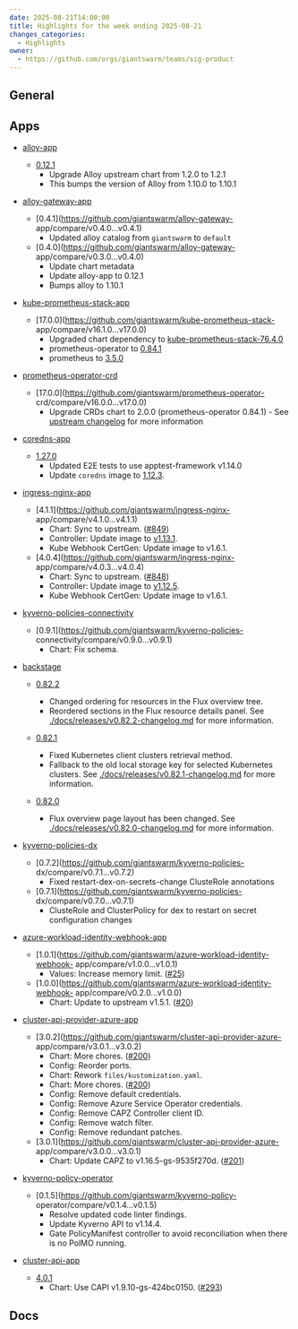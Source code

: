 ```yaml
---
date: 2025-08-21T14:00:00
title: Highlights for the week ending 2025-08-21
changes_categories:
  - Highlights
owner:
  - https://github.com/orgs/giantswarm/teams/sig-product
---
```


## General

<!-- This where BREAKING CHANGES ARE HIGHLIGHTED -->

## Apps

- [alloy-app](https://github.com/giantswarm/alloy-app) 
  - [0.12.1](https://github.com/giantswarm/alloy-app/compare/v0.12.0...v0.12.1) 
      * Upgrade Alloy upstream chart from 1.2.0 to 1.2.1
      * This bumps the version of Alloy from 1.10.0 to 1.10.1
- [alloy-gateway-app](https://github.com/giantswarm/alloy-gateway-app) 
  - [0.4.1](https://github.com/giantswarm/alloy-gateway-
app/compare/v0.4.0...v0.4.1) 
      * Updated alloy catalog from `giantswarm` to `default`
  - [0.4.0](https://github.com/giantswarm/alloy-gateway-
app/compare/v0.3.0...v0.4.0) 
      * Update chart metadata
      * Update alloy-app to 0.12.1
      * Bumps alloy to 1.10.1 


- [kube-prometheus-stack-app](https://github.com/giantswarm/kube-prometheus-stack-app) 
  - [17.0.0](https://github.com/giantswarm/kube-prometheus-stack-
app/compare/v16.1.0...v17.0.0) 
      * Upgraded chart dependency to [kube-prometheus-stack-76.4.0](https://github.com/prometheus-community/helm-charts/releases/tag/kube-prometheus-stack-76.4.0)
      * prometheus-operator to [0.84.1](https://github.com/prometheus-operator/prometheus-operator/releases/tag/v0.84.1)
      * prometheus to [3.5.0](https://github.com/prometheus/prometheus/releases/tag/v3.5.0)
- [prometheus-operator-crd](https://github.com/giantswarm/prometheus-operator-crd) 
  - [17.0.0](https://github.com/giantswarm/prometheus-operator-
crd/compare/v16.0.0...v17.0.0) 
      * Upgrade CRDs chart to 2.0.0 (prometheus-operator 0.84.1) - See [upstream changelog](https://github.com/prometheus-operator/prometheus-operator/blob/main/CHANGELOG.md#0820--2025-04-17) for more information
- [coredns-app](https://github.com/giantswarm/coredns-app) 
  - [1.27.0](https://github.com/giantswarm/coredns-app/compare/v1.26.0...v1.27.0)
      * Updated E2E tests to use apptest-framework v1.14.0
      * Update `coredns` image to [1.12.3](https://github.com/coredns/coredns/releases/tag/v1.12.3).
- [ingress-nginx-app](https://github.com/giantswarm/ingress-nginx-app) 
  - [4.1.1](https://github.com/giantswarm/ingress-nginx-
app/compare/v4.1.0...v4.1.1) 
      * Chart: Sync to upstream. ([#849](https://github.com/giantswarm/ingress-nginx-app/pull/849))
      * Controller: Update image to [v1.13.1](https://github.com/kubernetes/ingress-nginx/blob/main/changelog/controller-1.13.1.md).
      * Kube Webhook CertGen: Update image to v1.6.1.
  - [4.0.4](https://github.com/giantswarm/ingress-nginx-
app/compare/v4.0.3...v4.0.4) 
      * Chart: Sync to upstream. ([#848](https://github.com/giantswarm/ingress-nginx-app/pull/848))
      * Controller: Update image to [v1.12.5](https://github.com/kubernetes/ingress-nginx/blob/main/changelog/controller-1.12.5.md).
      * Kube Webhook CertGen: Update image to v1.6.1. 


- [kyverno-policies-connectivity](https://github.com/giantswarm/kyverno-policies-connectivity) 
  - [0.9.1](https://github.com/giantswarm/kyverno-policies-
connectivity/compare/v0.9.0...v0.9.1) 
      * Chart: Fix schema.
- [backstage](https://github.com/giantswarm/backstage) 
  - [0.82.2](https://github.com/giantswarm/backstage/compare/v0.82.1...v0.82.2) 
      * Changed ordering for resources in the Flux overview tree.
      * Reordered sections in the Flux resource details panel.
See
[./docs/releases/v0.82.2-changelog.md](./docs/releases/v0.82.2-changelog.md)
for more information.
  - [0.82.1](https://github.com/giantswarm/backstage/compare/v0.82.0...v0.82.1) 
      * Fixed Kubernetes client clusters retrieval method.
      * Fallback to the old local storage key for selected Kubernetes clusters.
See
[./docs/releases/v0.82.1-changelog.md](./docs/releases/v0.82.1-changelog.md)
for more information. 


  - [0.82.0](https://github.com/giantswarm/backstage/compare/v0.81.4...v0.82.0) 
      * Flux overview page layout has been changed.
See
[./docs/releases/v0.82.0-changelog.md](./docs/releases/v0.82.0-changelog.md)
for more information. 


- [kyverno-policies-dx](https://github.com/giantswarm/kyverno-policies-dx) 
  - [0.7.2](https://github.com/giantswarm/kyverno-policies-
dx/compare/v0.7.1...v0.7.2) 
      * Fixed restart-dex-on-secrets-change ClusteRole annotations
  - [0.7.1](https://github.com/giantswarm/kyverno-policies-
dx/compare/v0.7.0...v0.7.1) 
      * ClusteRole and ClusterPolicy for dex to restart on secret configuration changes 


- [azure-workload-identity-webhook-app](https://github.com/giantswarm/azure-workload-identity-webhook-app) 
  - [1.0.1](https://github.com/giantswarm/azure-workload-identity-webhook-
app/compare/v1.0.0...v1.0.1) 
      * Values: Increase memory limit. ([#25](https://github.com/giantswarm/azure-workload-identity-webhook-app/pull/25))
  - [1.0.0](https://github.com/giantswarm/azure-workload-identity-webhook-
app/compare/v0.2.0...v1.0.0) 
      * Chart: Update to upstream v1.5.1. ([#20](https://github.com/giantswarm/azure-workload-identity-webhook-app/pull/20)) 


- [cluster-api-provider-azure-app](https://github.com/giantswarm/cluster-api-provider-azure-app) 
  - [3.0.2](https://github.com/giantswarm/cluster-api-provider-azure-
app/compare/v3.0.1...v3.0.2) 
      * Chart: More chores. ([#200](https://github.com/giantswarm/cluster-api-provider-azure-app/pull/200))
      * Config: Reorder ports.
      * Chart: Rework `files/kustomization.yaml`.
      * Chart: More chores. ([#200](https://github.com/giantswarm/cluster-api-provider-azure-app/pull/200))
      * Config: Remove default credentials.
      * Config: Remove Azure Service Operator credentials.
      * Config: Remove CAPZ Controller client ID.
      * Config: Remove watch filter.
      * Config: Remove redundant patches.
  - [3.0.1](https://github.com/giantswarm/cluster-api-provider-azure-
app/compare/v3.0.0...v3.0.1) 
      * Chart: Update CAPZ to v1.16.5-gs-9535f270d. ([#201](https://github.com/giantswarm/cluster-api-provider-azure-app/pull/201)) 


- [kyverno-policy-operator](https://github.com/giantswarm/kyverno-policy-operator) 
  - [0.1.5](https://github.com/giantswarm/kyverno-policy-
operator/compare/v0.1.4...v0.1.5) 
      * Resolve updated code linter findings.
      * Update Kyverno API to v1.14.4.
      * Gate PolicyManifest controller to avoid reconciliation when there is no PolMO running.
- [cluster-api-app](https://github.com/giantswarm/cluster-api-app) 
  - [4.0.1](https://github.com/giantswarm/cluster-api-app/compare/v4.0.0...v4.0.1)
      * Chart: Use CAPI v1.9.10-gs-424bc0150. ([#293](https://github.com/giantswarm/cluster-api-app/pull/293))

## Docs

<!-- FER is filling this one -->
